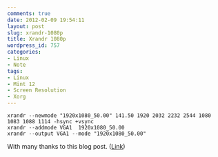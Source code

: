 ```yaml
---
comments: true
date: 2012-02-09 19:54:11
layout: post
slug: xrandr-1080p
title: Xrandr 1080p
wordpress_id: 757
categories:
- Linux
- Note
tags:
- Linux
- Mint 12
- Screen Resolution
- Xorg
---
```



    xrandr --newmode "1920x1080_50.00" 141.50 1920 2032 2232 2544 1080 1083 1088 1114 -hsync +vsync
    xrandr --addmode VGA1  1920x1080_50.00
    xrandr --output VGA1 --mode "1920x1080_50.00"
    



With many thanks to this blog post. ([Link](http://www.tolaris.com/2009/04/14/enabling-1080p-video-on-the-shuttle-x27d-htpc/))
